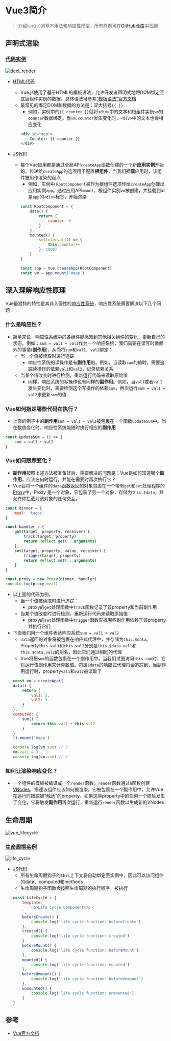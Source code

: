# Vue3简介

> 介绍`Vue3.0`的基本用法和响应性模型，所有样例可在[GitHub仓库](https://github.com/LittleBee1024/learning_book/tree/main/docs/demos/vue/intro/code)中找到

## 声明式渲染
### [代码实例](./code/decl_render)
![decl_render](./images/decl_render.gif)

* [HTML代码](./code/decl_render/index.html)
    * Vue.js使用了基于HTML的模板语法，允许开发者声明式地将DOM绑定至底层组件实例的数据，具体语法可参考[“模板语法”官方文档](https://v3.cn.vuejs.org/guide/template-syntax.html)
    * 最常见的绑定DOM和数据的方法是：双大括号`{{ }}`
        * 例如，实例中的`{{ counter }}`就将`<div>`中的文本和根组件实例`vm`的`counter`数据绑定。当`vm.counter`发生变化时，`<div>`中的文本也会相应变化
        ```html
        <div id="app">
            Counter: {{ counter }}
        </div>
        ```

* [JS代码](./code/decl_render/index.js)
    * 每个Vue应用都是通过全局API`createApp`函数创建的一个新**应用实例**开始的，传递给`createApp`的选项用于配置**根组件**，当我们**挂载**应用时，该组件被用作渲染的起点
        * 例如，实例中 `RootComponent`被作为根组件选项传给`createApp`创建出应用实例`app`。通过应用API`mount`，根组件实例`vm`被创建，并挂载到id是`app`的`<div>`标签，开始渲染
        ```js
        const RootComponent = {
            data() {
                return {
                    counter: 0
                }
            },
            mounted() {
                setInterval(() => {
                    this.counter++
                }, 1000)
            }
        }

        const app = Vue.createApp(RootComponent)
        const vm = app.mount('#app')
        ```

## 深入理解响应性原理
Vue最独特的特性是其非入侵性的[响应性系统](https://v3.cn.vuejs.org/guide/reactivity.html)，响应性系统需要解决以下几个问题：

### 什么是响应性？
* 简单来说，响应性系统中的各组件能感知到其他相关组件的变化，更新自己的状态。例如：`sum = val1 + val2`作为一个响应系统，我们需要在读写时做额外的事情(**副作用**)，从而将`sum`和`val1, val2`绑定：
    * 当一个值被读取时进行追踪
        * 响应性系统的读操作是有**副作用**的。例如，当读取`sum`的值时，需要追踪读操作的依赖`val1`和`val2`，记录依赖关系
    * 当某个值改变时进行检测，重新运行代码来读取原始值
        * 同样，响应系统的写操作也有同样的**副作用**。例如，当`val1`或者`val2`发生变化时，需要检测这个写操作的依赖`sum`，再次运行`sum = val1 + val2`来更新`sum`的值

### Vue如何指定哪些代码在执行？
* 上面的例子中的**副作用**`sum = val1 + val2`被包裹在一个函数`updateSum`中。当在数值变化时，响应性系统能随时执行相应的**副作用**
```js
const updateSum = () => {
    sum = val1 + val2
}
```

### Vue如何跟踪变化？
* **副作用**按照上述方法被准备好后，需要解决的问题是：Vue是如何知道哪个**副作用**，应该在何时运行，并能在需要时再次执行它？
* Vue会将一个组件的`data`函数返回的对象包裹在一个带有`get`和`set`处理程序的[Proxy](https://developer.mozilla.org/en-US/docs/Web/JavaScript/Reference/Global_Objects/Proxy)中，Proxy 是一个对象，它包装了另一个对象，存储为`this.$data`，并允许你拦截对该对象的任何交互。
```js
const dinner = {
    meal: 'tacos'
}

const handler = {
    get(target, property, receiver) {
        track(target, property)
        return Reflect.get(...arguments)
    },
    set(target, property, value, receiver) {
        trigger(target, property)
        return Reflect.set(...arguments)
    }
}

const proxy = new Proxy(dinner, handler)
console.log(proxy.meal)
```
* 以上面的代码为例，
    * 当一个值被读取时进行追踪：
        * proxy的`get`处理函数中`track`函数记录了该property和当前副作用
    * 当某个值改变时进行检测，重新运行代码来读取原始值：
        * proxy的`set`处理函数中`trigger`函数查找哪些副作用依赖于该property并执行它们
* 下面我们用一个组件表达响应系统`sum = val1 + val2`
    * `data`返回的对象将被包裹在响应式代理中，并存储为`this.$data`。Property`this.val1`和`this.val2`分别是`this.$data.val1`和`this.$data.val2`的别名，因此它们通过相同的代理
    * Vue将把`sum`的函数包裹在一个副作用中。当我们试图访问`this.sum`时，它将运行该副作用来计算数值。包裹`$data`的响应式代理将会追踪到，当副作用运行时，property`val1`和`val2`被读取了
    ```js
    const vm = createApp({
    data() {
        return {
            val1: 2,
            val2: 3
        }
    },
    computed: {
        sum() {
            return this.val1 + this.val2
        }
    }
    }).mount('#app')

    console.log(vm.sum) // 5
    vm.val1 = 3
    console.log(vm.sum) // 6
    ```

### 如何让渲染响应变化？
* 一个组件的模板被编译成一个`render`函数，`render`函数通过`h`函数创建[VNodes](https://v3.cn.vuejs.org/guide/render-function.html#%E8%99%9A%E6%8B%9F-dom-%E6%A0%91)，描述该组件应该如何被渲染。它被包裹在一个副作用中，允许Vue在运行时跟踪被“触达”的property。如果这些property中的任何一个随后发生了变化，它将触发**副作用**再次运行，重新运行`render`函数以生成新的VNodes

## 生命周期
![vue_lifecycle](images/vue_lifecycle.svg)

### [生命周期实例](./intro/code/life_cycle)
![life_cycle](./images/life_cycle.gif)

* [JS代码](./code/life_cycle/index.js)
    * 所有生命周期钩子的`this`上下文将自动绑定至实例中，因此可以访问组件的data、computed和methods
    * 生命周期钩子函数会按照生命周期的执行顺序，被执行
    ```js
    const LifeCycle = {
        template: `
            <p>Life Cycle Component</p>
        `,
        beforeCreate() {
            console.log('life cycle function: beforeCreate')
        },
        created() {
            console.log('life cycle function: created')
        },
        beforeMount() {
            console.log('life cycle function: beforeMount')
        },
        mounted() {
            console.log('life cycle function: mounted')
        },
        beforeUnmount() {
            console.log('life cycle function: beforeUnmount')
        },
        unmounted() {
            console.log('life cycle function: unmounted')
        }
    }
    ```

## 参考
* [Vue官方文档](https://v3.cn.vuejs.org/guide/introduction.html)
